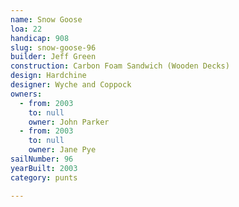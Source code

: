 ```yaml
---
name: Snow Goose
loa: 22
handicap: 908
slug: snow-goose-96
builder: Jeff Green
construction: Carbon Foam Sandwich (Wooden Decks)
design: Hardchine
designer: Wyche and Coppock
owners:
  - from: 2003
    to: null
    owner: John Parker
  - from: 2003
    to: null
    owner: Jane Pye
sailNumber: 96
yearBuilt: 2003
category: punts

---
```

